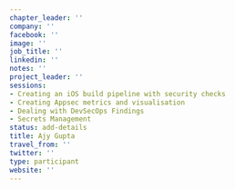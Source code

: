 ```yaml
---
chapter_leader: ''
company: ''
facebook: ''
image: ''
job_title: ''
linkedin: ''
notes: ''
project_leader: ''
sessions:
- Creating an iOS build pipeline with security checks
- Creating Appsec metrics and visualisation
- Dealing with DevSecOps Findings 
- Secrets Management
status: add-details
title: Ajy Gupta
travel_from: ''
twitter: ''
type: participant
website: ''
---
```

